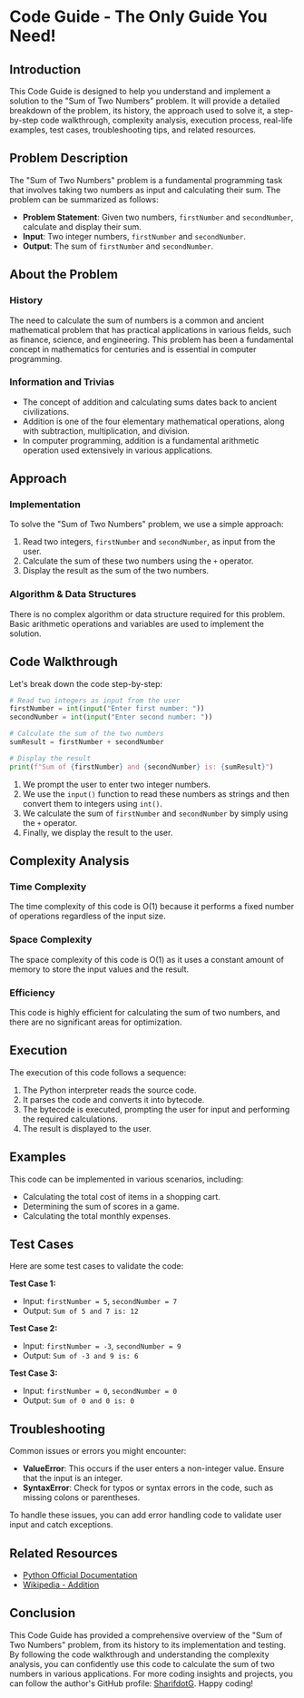 # Code Guide - The Only Guide You Need!

## Introduction
This Code Guide is designed to help you understand and implement a solution to the "Sum of Two Numbers" problem. It will provide a detailed breakdown of the problem, its history, the approach used to solve it, a step-by-step code walkthrough, complexity analysis, execution process, real-life examples, test cases, troubleshooting tips, and related resources.

## Problem Description
The "Sum of Two Numbers" problem is a fundamental programming task that involves taking two numbers as input and calculating their sum. The problem can be summarized as follows:
- **Problem Statement**: Given two numbers, `firstNumber` and `secondNumber`, calculate and display their sum.
- **Input**: Two integer numbers, `firstNumber` and `secondNumber`.
- **Output**: The sum of `firstNumber` and `secondNumber`.

## About the Problem
### History
The need to calculate the sum of numbers is a common and ancient mathematical problem that has practical applications in various fields, such as finance, science, and engineering. This problem has been a fundamental concept in mathematics for centuries and is essential in computer programming.

### Information and Trivias
- The concept of addition and calculating sums dates back to ancient civilizations.
- Addition is one of the four elementary mathematical operations, along with subtraction, multiplication, and division.
- In computer programming, addition is a fundamental arithmetic operation used extensively in various applications.

## Approach
### Implementation
To solve the "Sum of Two Numbers" problem, we use a simple approach:
1. Read two integers, `firstNumber` and `secondNumber`, as input from the user.
2. Calculate the sum of these two numbers using the `+` operator.
3. Display the result as the sum of the two numbers.

### Algorithm & Data Structures
There is no complex algorithm or data structure required for this problem. Basic arithmetic operations and variables are used to implement the solution.

## Code Walkthrough
Let's break down the code step-by-step:

```python
# Read two integers as input from the user
firstNumber = int(input("Enter first number: "))
secondNumber = int(input("Enter second number: "))

# Calculate the sum of the two numbers
sumResult = firstNumber + secondNumber

# Display the result
print(f"Sum of {firstNumber} and {secondNumber} is: {sumResult}")
```

1. We prompt the user to enter two integer numbers.
2. We use the `input()` function to read these numbers as strings and then convert them to integers using `int()`.
3. We calculate the sum of `firstNumber` and `secondNumber` by simply using the `+` operator.
4. Finally, we display the result to the user.

## Complexity Analysis
### Time Complexity
The time complexity of this code is O(1) because it performs a fixed number of operations regardless of the input size.

### Space Complexity
The space complexity of this code is O(1) as it uses a constant amount of memory to store the input values and the result.

### Efficiency
This code is highly efficient for calculating the sum of two numbers, and there are no significant areas for optimization.

## Execution
The execution of this code follows a sequence:
1. The Python interpreter reads the source code.
2. It parses the code and converts it into bytecode.
3. The bytecode is executed, prompting the user for input and performing the required calculations.
4. The result is displayed to the user.

## Examples
This code can be implemented in various scenarios, including:
- Calculating the total cost of items in a shopping cart.
- Determining the sum of scores in a game.
- Calculating the total monthly expenses.

## Test Cases
Here are some test cases to validate the code:

**Test Case 1:**
- Input: `firstNumber = 5`, `secondNumber = 7`
- Output: `Sum of 5 and 7 is: 12`

**Test Case 2:**
- Input: `firstNumber = -3`, `secondNumber = 9`
- Output: `Sum of -3 and 9 is: 6`

**Test Case 3:**
- Input: `firstNumber = 0`, `secondNumber = 0`
- Output: `Sum of 0 and 0 is: 0`

## Troubleshooting
Common issues or errors you might encounter:
- **ValueError**: This occurs if the user enters a non-integer value. Ensure that the input is an integer.
- **SyntaxError**: Check for typos or syntax errors in the code, such as missing colons or parentheses.

To handle these issues, you can add error handling code to validate user input and catch exceptions.

## Related Resources
- [Python Official Documentation](https://docs.python.org/3/)
- [Wikipedia - Addition](https://en.wikipedia.org/wiki/Addition)

## Conclusion
This Code Guide has provided a comprehensive overview of the "Sum of Two Numbers" problem, from its history to its implementation and testing. By following the code walkthrough and understanding the complexity analysis, you can confidently use this code to calculate the sum of two numbers in various applications. For more coding insights and projects, you can follow the author's GitHub profile: [SharifdotG](https://github.com/SharifdotG). Happy coding!